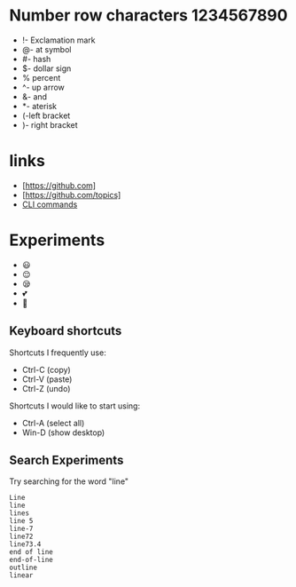 # Number row characters 1234567890
- !- Exclamation mark
- @- at symbol
- #- hash
- $- dollar sign
- % percent
- ^- up arrow
- &- and
- *- aterisk
- (-left bracket
- )- right bracket
# links
- [https://github.com]
- [https://github.com/topics]
- [CLI commands](docs/cli.md)
# Experiments
- :smiley:
- :relieved:
- :sleepy:
- :two_hearts:
- :clap:
## Keyboard shortcuts
Shortcuts I frequently use: 
- Ctrl-C (copy)
- Ctrl-V (paste)
- Ctrl-Z (undo)

Shortcuts I would like to start using: 
- Ctrl-A (select all)
- Win-D (show desktop)
## Search Experiments
Try searching for the word "line"

```
Line
line
lines
line 5
line-7
line72
line73.4
end of line
end-of-line
outline
linear
```